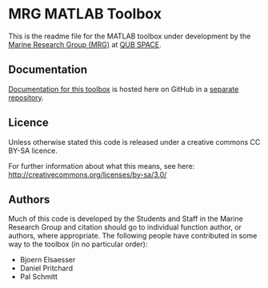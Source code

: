 # MRG MATLAB Toolbox
This is the readme file for the MATLAB toolbox under development by the [Marine Research Group (MRG)][mrg] at [QUB SPACE][space].

## Documentation
[Documentation for this toolbox][mrg_docs] is hosted here on GitHub in a [separate repository][mrg_docs_repo].  

## Licence
Unless otherwise stated this code is released under a creative commons CC BY-SA licence. 

For further information about what this means, see here:
http://creativecommons.org/licenses/by-sa/3.0/

## Authors
Much of this code is developed by the Students and Staff in the Marine Research Group and citation should go to individual function author, or authors, where appropriate. The following people have contributed in some way to the toolbox (in no particular order):

- Bjoern Elsaesser
- Daniel Pritchard
- Pal Schmitt

[mrg]: http://www.qub.ac.uk/research-centres/eerc/
[space]: http://www.qub.ac.uk/schools/SchoolofPlanningArchitectureandCivilEngineering/
[mrg_docs]: http://dpritchard.github.io/mrg_docs/
[mrg_docs_repo]: https://github.com/dpritchard/mrg_docs#readme
